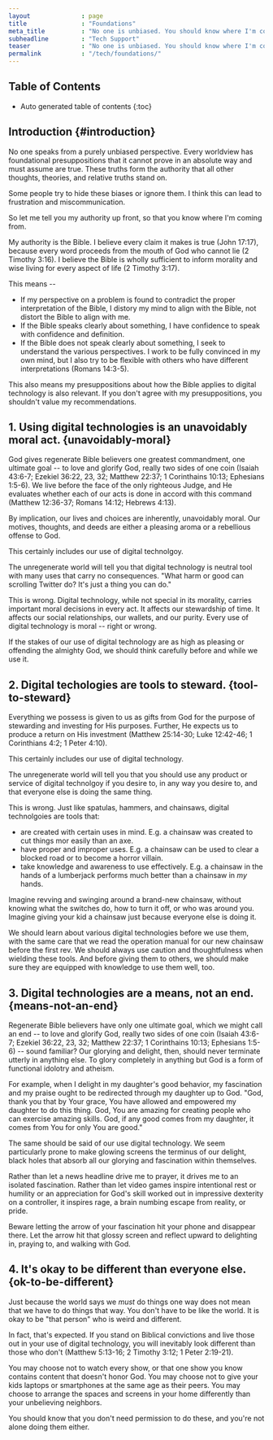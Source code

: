 ```yaml
---
layout              : page
title               : "Foundations"
meta_title          : "No one is unbiased. You should know where I'm coming from and keep me honest to be consistent." 
subheadline         : "Tech Support" 
teaser              : "No one is unbiased. You should know where I'm coming from and keep me honest to be consistent."
permalink           : "/tech/foundations/"
---
```


## Table of Contents
*  Auto generated table of contents
{:toc}

## Introduction  {#introduction}

No one speaks from a purely unbiased perspective. Every worldview has
foundational presuppositions that it cannot prove in an absolute way and must
assume are true. These truths form the authority that all other thoughts,
theories, and relative truths stand on.

Some people try to hide these biases or ignore them. I think this can lead to
frustration and miscommunication.

So let me tell you my authority up front, so that you know where I'm coming
from. 

My authority is the Bible. I believe every claim it makes is true (John 17:17),
because every word proceeds from the mouth of God who cannot lie (2 Timothy
3:16). I believe the Bible is wholly sufficient to inform morality and wise
living for every aspect of life (2 Timothy 3:17). 

This means --

* If my perspective on a problem is found to contradict the proper
  interpretation of the Bible, I distory my mind to align with the Bible, not
  distort the Bible to align with me.
* If the Bible speaks clearly about something, I have confidence to speak with
  confidence and definition.
* If the Bible does not speak clearly about something, I seek to understand the
  various perspectives. I work to be fully convinced in my own mind, but I also
  try to be flexible with others who have different interpretations
  (Romans 14:3-5).

This also means my presuppositions about how the Bible applies to digital
technology is also relevant. If you don't agree with my presuppositions, you
shouldn't value my recommendations.


## 1. Using digital technologies is an unavoidably moral act. {unavoidably-moral}

God gives regenerate Bible believers one greatest commandment, one ultimate goal
-- to love and glorify God, really two sides of one coin (Isaiah 43:6-7; Ezekiel
36:22, 23, 32; Matthew 22:37; 1 Corinthains 10:13; Ephesians 1:5-6). We live
before the face of the only righteous Judge, and He evaluates whether
each of our acts is done in accord with this command (Matthew 12:36-37; Romans
14:12; Hebrews 4:13).

By implication, our lives and choices are inherently, unavoidably moral. Our
motives, thoughts, and deeds are either a pleasing aroma or a rebellious offense
to God.

This certainly includes our use of digital technolgoy. 

The unregenerate world will tell you that digital technology is neutral tool
with many uses that carry no consequences. "What harm or good can scrolling
Twitter do? It's just a thing you can do."

This is wrong. Digital technology, while not special in its morality, carries
important moral decisions in every act. It affects our stewardship of time. It
affects our social relationships, our wallets, and our purity. Every use of
digital technology is moral -- right or wrong.

If the stakes of our use of digital technology are as high as pleasing or
offending the almighty God, we should think carefully before and while we use
it.

## 2. Digital techologies are tools to steward. {tool-to-steward}

Everything we possess is given to us as gifts from God for the purpose of
stewarding and investing for His purposes. Further, He expects us to produce a
return on His investment (Matthew 25:14-30; Luke 12:42-46; 1 Corinthians 4:2; 1
Peter 4:10). 

This certainly includes our use of digital technology.

The unregenerate world will tell you that you should use any product or service
of digital technolgoy if you desire to, in any way you desire to, and that
everyone else is doing the same thing.

This is wrong. Just like spatulas, hammers, and chainsaws, digital
technolgoies are tools that:
* are created with certain uses in mind. E.g. a chainsaw was created to cut
  things mor easily than an axe.
* have proper and improper uses. E.g. a chainsaw can be used to clear a blocked
  road or to become a horror villain. 
* take knowledge and awareness to use effectively. E.g. a chainsaw in the hands
  of a lumberjack performs much better than a chainsaw in *my* hands.

Imagine revving and swinging around a brand-new chainsaw, without knowing what
the switches do, how to turn it off, or who was around you. Imagine giving your
kid a chainsaw just because everyone else is doing it.

We should learn about various digital technologies before we use them, with the
same care that we read the operation manual for our new chainsaw before the
first rev. We should always use caution and thoughtfulness when wielding these
tools. And before giving them to others, we should make sure they are equipped
with knowledge to use them well, too.

## 3. Digital technologies are a means, not an end. {means-not-an-end}

Regenerate Bible believers have only one ultimate goal, which we might call an
end -- to love and glorify God, really two sides of one coin (Isaiah 43:6-7;
Ezekiel 36:22, 23, 32; Matthew 22:37; 1 Corinthains 10:13; Ephesians 1:5-6) --
sound familiar? Our glorying and delight, then, should never terminate utterly
in anything else. To glory completely in anything but God is a form of
functional idolotry and atheism.

For example, when I delight in my daughter's good behavior, my fascination and
my praise ought to be redirected through my daughter up to God. "God, thank you
that by Your grace, You have allowed and empowered my daughter to do this thing.
God, You are amazing for creating people who can exercise amazing skills. God,
if any good comes from my daughter, it comes from You for only You are good."

The same should be said of our use digital technology. We seem particularly
prone to make glowing screens the terminus of our delight, black holes that
absorb all our glorying and fascination within themselves. 

Rather than let a news headline drive me to prayer, it drives me to an isolated
fascination. Rather than let video games inspire intentional rest or humility or
an appreciation for God's skill worked out in impressive dexterity on a
controller, it inspires rage, a brain numbing escape from reality, or pride.

Beware letting the arrow of your fascination hit your phone and disappear there.
Let the arrow hit that glossy screen and reflect upward to delighting in,
praying to, and walking with God.

## 4. It's okay to be different than everyone else. {ok-to-be-different}

Just because the world says we *must* do things one way does not mean that we
have to do things that way. You don't have to be like the world. It is okay to
be "that person" who is weird and different. 

In fact, that's expected. If you stand on Biblical convictions and live those
out in your use of digital technology, you will inevitably look different than
those who don't (Matthew 5:13-16; 2 Timothy 3:12; 1 Peter 2:19-21).

You may choose not to watch every show, or that one show you know contains
content that doesn't honor God. You may choose not to give your kids laptops or
smartphones at the same age as their peers. You may choose to arrange the spaces
and screens in your home differently than your unbelieving neighbors. 

You should know that you don't need permission to do these, and you're not alone
doing them either.